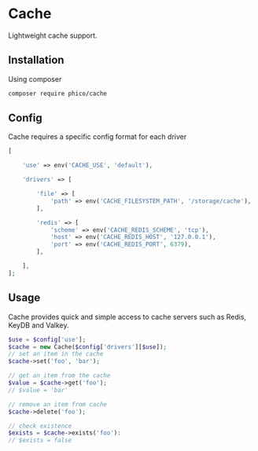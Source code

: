 # Cache
Lightweight cache support.

## Installation
Using composer
```sh
composer require phico/cache
```

## Config
Cache requires a specific config format for each driver
```php
[

    'use' => env('CACHE_USE', 'default'),

    'drivers' => [

        'file' => [
            'path' => env('CACHE_FILESYSTEM_PATH', '/storage/cache'),
        ],

        'redis' => [
            'scheme' => env('CACHE_REDIS_SCHEME', 'tcp'),
            'host' => env('CACHE_REDIS_HOST', '127.0.0.1'),
            'port' => env('CACHE_REDIS_PORT', 6379),
        ],

    ],
];
```

## Usage
Cache provides quick and simple access to cache servers such as Redis, KeyDB and Valkey.
```php
$use = $config['use'];
$cache = new Cache($config['drivers'][$use]);
// set an item in the cache
$cache->set('foo', 'bar');

// get an item from the cache
$value = $cache->get('foo');
// $value = 'bar'

// remove an item from cache
$cache->delete('foo');

// check existence
$exists = $cache->exists('foo'):
// $exists = false
```

